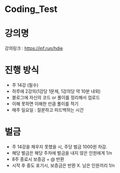 # Coding_Test

# 강의명
강의링크 : https://inf.run/hdie

# 진행 방식
- 주 14강 (필수)
- 하루에 2강의(1강당 1문제, 1강의당 약 10분 내외)
- 블로그에 자신의 코드 or 풀이를 정리해서 업로드
- 이해 못하면 이해한 만큼 풀이를 적기
- 매주 일요일 : 질문하고 피드백하는 시간

# 벌금
- 주 14강을 채우지 못했을 시, 주당 벌금 1000원 차감.
- 해당 벌금은 해당 주차에 벌금을 내지 않은 인원에게 1/n
- 8주 종료시 보증금 + @ 반환
- 시작 후 중도 포기시, 보증금은 반환 X. 남은 인원끼리 1/n
